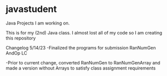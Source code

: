 # javastudent
Java Projects I am working on. 

This is for my (2nd) Java class. I almost lost all of my code so I am creating this repository

Changelog 5/14/23
-Finalized the programs for submission
	RanNumGen 
	AndOp
	LC 
	
-Prior to current change, converted RanNumGen to RanNumGenArray and made a version without Arrays to satisfy class assignment requirements